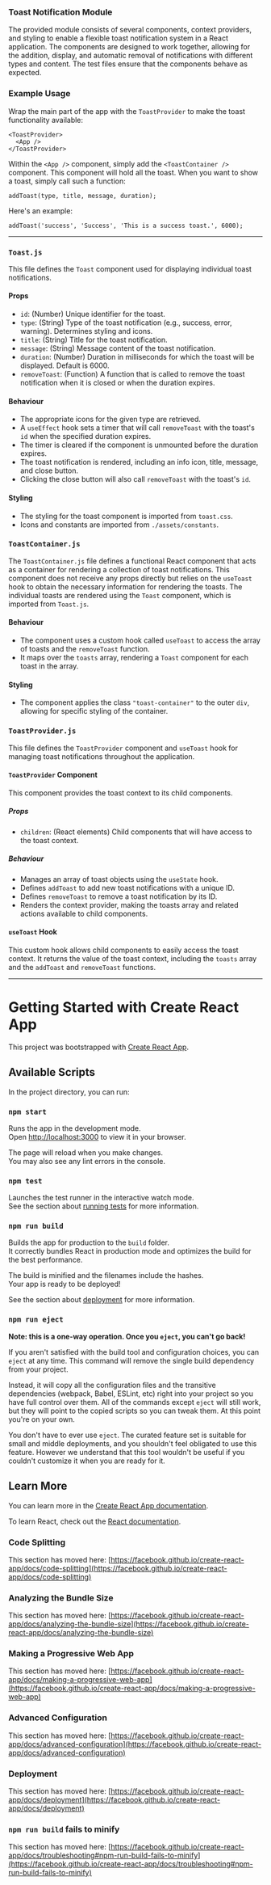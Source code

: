 ### Toast Notification Module

The provided module consists of several components, context providers, and styling to enable a flexible toast notification system in a React application. The components are designed to work together, allowing for the addition, display, and automatic removal of notifications with different types and content. The test files ensure that the components behave as expected.

### Example Usage

Wrap the main part of the app with the `ToastProvider` to make the toast functionality available:

    <ToastProvider>
      <App />
    </ToastProvider>

Within the `<App />` component, simply add the `<ToastContainer />` component. This component will hold all the toast.
When you want to show a toast, simply call such a function:

    addToast(type, title, message, duration);

Here's an example:

    addToast('success', 'Success', 'This is a success toast.', 6000);


***

### `Toast.js`

This file defines the `Toast` component used for displaying individual toast notifications.

#### Props

-   `id`: (Number) Unique identifier for the toast.
-   `type`: (String) Type of the toast notification (e.g., success, error, warning). Determines styling and icons.
-   `title`: (String) Title for the toast notification.
-   `message`: (String) Message content of the toast notification.
-   `duration`: (Number) Duration in milliseconds for which the toast will be displayed. Default is 6000.
-   `removeToast`: (Function) A function that is called to remove the toast notification when it is closed or when the duration expires.

#### Behaviour

-   The appropriate icons for the given type are retrieved.
-   A `useEffect` hook sets a timer that will call `removeToast` with the toast's `id` when the specified duration expires.
-   The timer is cleared if the component is unmounted before the duration expires.
-   The toast notification is rendered, including an info icon, title, message, and close button.
-   Clicking the close button will also call `removeToast` with the toast's `id`.

#### Styling

-   The styling for the toast component is imported from `toast.css`.
-   Icons and constants are imported from `./assets/constants`.

### `ToastContainer.js`

The `ToastContainer.js` file defines a functional React component that acts as a container for rendering a collection of toast notifications. This component does not receive any props directly but relies on the `useToast` hook to obtain the necessary information for rendering the toasts. The individual toasts are rendered using the `Toast` component, which is imported from `Toast.js`.

#### Behaviour

-   The component uses a custom hook called `useToast` to access the array of toasts and the `removeToast` function.
-   It maps over the `toasts` array, rendering a `Toast` component for each toast in the array.

#### Styling

-   The component applies the class `"toast-container"` to the outer `div`, allowing for specific styling of the container.

### `ToastProvider.js`

This file defines the `ToastProvider` component and `useToast` hook for managing toast notifications throughout the application.

#### `ToastProvider` Component

This component provides the toast context to its child components.

##### Props

-   `children`: (React elements) Child components that will have access to the toast context.

##### Behaviour

-   Manages an array of toast objects using the `useState` hook.
-   Defines `addToast` to add new toast notifications with a unique ID.
-   Defines `removeToast` to remove a toast notification by its ID.
-   Renders the context provider, making the toasts array and related actions available to child components.

#### `useToast` Hook

This custom hook allows child components to easily access the toast context. It returns the value of the toast context, including the `toasts` array and the `addToast` and `removeToast` functions.

***

# Getting Started with Create React App

This project was bootstrapped with [Create React App](https://github.com/facebook/create-react-app).

## Available Scripts

In the project directory, you can run:

### `npm start`

Runs the app in the development mode.\
Open [http://localhost:3000](http://localhost:3000) to view it in your browser.

The page will reload when you make changes.\
You may also see any lint errors in the console.

### `npm test`

Launches the test runner in the interactive watch mode.\
See the section about [running tests](https://facebook.github.io/create-react-app/docs/running-tests) for more information.

### `npm run build`

Builds the app for production to the `build` folder.\
It correctly bundles React in production mode and optimizes the build for the best performance.

The build is minified and the filenames include the hashes.\
Your app is ready to be deployed!

See the section about [deployment](https://facebook.github.io/create-react-app/docs/deployment) for more information.

### `npm run eject`

**Note: this is a one-way operation. Once you `eject`, you can't go back!**

If you aren't satisfied with the build tool and configuration choices, you can `eject` at any time. This command will remove the single build dependency from your project.

Instead, it will copy all the configuration files and the transitive dependencies (webpack, Babel, ESLint, etc) right into your project so you have full control over them. All of the commands except `eject` will still work, but they will point to the copied scripts so you can tweak them. At this point you're on your own.

You don't have to ever use `eject`. The curated feature set is suitable for small and middle deployments, and you shouldn't feel obligated to use this feature. However we understand that this tool wouldn't be useful if you couldn't customize it when you are ready for it.

## Learn More

You can learn more in the [Create React App documentation](https://facebook.github.io/create-react-app/docs/getting-started).

To learn React, check out the [React documentation](https://reactjs.org/).

### Code Splitting

This section has moved here: [https://facebook.github.io/create-react-app/docs/code-splitting](https://facebook.github.io/create-react-app/docs/code-splitting)

### Analyzing the Bundle Size

This section has moved here: [https://facebook.github.io/create-react-app/docs/analyzing-the-bundle-size](https://facebook.github.io/create-react-app/docs/analyzing-the-bundle-size)

### Making a Progressive Web App

This section has moved here: [https://facebook.github.io/create-react-app/docs/making-a-progressive-web-app](https://facebook.github.io/create-react-app/docs/making-a-progressive-web-app)

### Advanced Configuration

This section has moved here: [https://facebook.github.io/create-react-app/docs/advanced-configuration](https://facebook.github.io/create-react-app/docs/advanced-configuration)

### Deployment

This section has moved here: [https://facebook.github.io/create-react-app/docs/deployment](https://facebook.github.io/create-react-app/docs/deployment)

### `npm run build` fails to minify

This section has moved here: [https://facebook.github.io/create-react-app/docs/troubleshooting#npm-run-build-fails-to-minify](https://facebook.github.io/create-react-app/docs/troubleshooting#npm-run-build-fails-to-minify)
